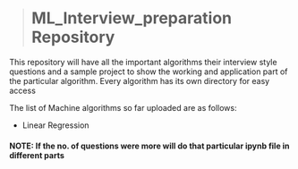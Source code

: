 > # ML_Interview_preparation Repository

This repository will have all the important algorithms their interview style questions and a sample project to show the working and application part of the particular algorithm. Every algorithm has its own directory for easy access

The list of Machine algorithms so far uploaded are as follows:
* Linear Regression


#### NOTE: If the no. of questions were more will do that particular ipynb file in different parts
